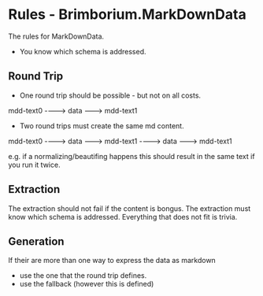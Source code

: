 # Rules - Brimborium.MarkDownData

The rules for MarkDownData.

- You know which schema is addressed.

## Round Trip

- One round trip should be possible - but not on all costs.

mdd-text0 ----> data ---> mdd-text1

- Two round trips must create the same md content.

mdd-text0 ----> data ---> mdd-text1  ----> data ---> mdd-text1 

e.g. if a normalizing/beautifing happens this should result in the same text if you run it twice.

## Extraction

The extraction should not fail if the content is bongus.
The extraction must know which schema is addressed.
Everything that does not fit is trivia.

## Generation

If their are more than one way to express the data as markdown

- use the one that the round trip defines.
- use the fallback (however this is defined)